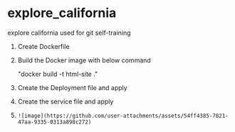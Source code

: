 # explore_california
explore california used for git self-training

1.  Create Dockerfile 
2.  Build the Docker image with below command

       "docker build -t html-site ."
    
4.  Create the Deployment file and apply 

5. Create the service file and apply 

6.     ![image](https://github.com/user-attachments/assets/54ff4385-7821-47aa-9335-0313a898c272)
